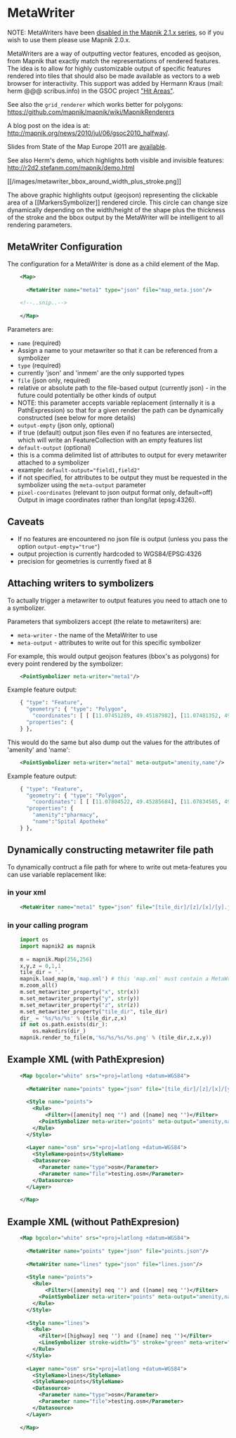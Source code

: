 # MetaWriter

NOTE: MetaWriters have been [disabled in the Mapnik 2.1.x series](https://github.com/mapnik/mapnik/issues/1240), so if you wish to use them please use Mapnik 2.0.x.

MetaWriters are a way of outputting vector features, encoded as geojson, from Mapnik that exactly match the representations of rendered features. The idea is to allow for highly customizable output of specific features rendered into tiles that should also be made available as vectors to a web browser for interactivity. This support was added by Hermann Kraus (mail: herm @@@ scribus.info) in the GSOC project ["Hit Areas"](GSOC2010_Ideas).

See also the `grid_renderer` which works better for polygons: https://github.com/mapnik/mapnik/wiki/MapnikRenderers

A blog post on the idea is at: http://mapnik.org/news/2010/jul/06/gsoc2010_halfway/.

Slides from State of the Map Europe 2011 are [available](http://http://github.com/mapnik/mapnik/wiki/attachment/wiki/MetaWriter/metawriter-slides-sotmeu.pdf).

See also Herm's demo, which highlights both visible and invisible features: http://r2d2.stefanm.com/mapnik/demo.html

[[/images/metawriter_bbox_around_width_plus_stroke.png]]

The above graphic highlights output (geojson) representing the clickable area of a [[MarkersSymbolizer]] rendered circle. This circle can change size dynamically depending on the width/height of the shape plus the thickness of the stroke and the bbox output by the MetaWriter will be intelligent to all rendering parameters.

## MetaWriter Configuration
The configuration for a MetaWriter is done as a child element of the Map.


```xml
    <Map>
    
      <MetaWriter name="meta1" type="json" file="map_meta.json"/>
    
    <!--..snip..-->
    
    </Map>
```

Parameters are:

 * `name` (required)
  * Assign a name to your metawriter so that it can be referenced from a symbolizer
 * `type` (required)
  * currently 'json' and 'inmem' are the only supported types
 * `file` (json only, required)
  * relative or absolute path to the file-based output (currently json) - in the future could potentially be other kinds of output
  * NOTE: this parameter accepts variable replacement (internally it is a PathExpression) so that for a given render the path can be dynamically constructed (see below for more details)
 * `output-empty` (json only, optional)
  * if true (default) output json files even if no features are intersected, which will write an FeatureCollection with an empty features list
 * `default-output` (optional)
  * this is a comma delimited list of attributes to output for every metawriter attached to a symbolizer
  * example: `default-output="field1,field2"`
  * if not specified, for attributes to be output they must be requested in the symbolizer using the `meta-output` parameter
 * `pixel-coordinates` (relevant to json output format only, default=off) Output in image coordinates rather than long/lat (epsg:4326).


## Caveats

 * If no features are encountered no json file is output (unless you pass the option `output-empty="true"`)
 * output projection is currently hardcoded to WGS84/EPSG:4326
 * precision for geometries is currently fixed at 8

## Attaching writers to symbolizers

To actually trigger a metawriter to output features you need to attach one to a symbolizer.

Parameters that symbolizers accept (the relate to metawriters) are:

  * `meta-writer` - the name of the MetaWriter to use
  * `meta-output` - attributes to write out for this specific symbolizer

For example, this would output geojson features  (bbox's as polygons) for every point rendered by the symbolizer:

```xml
    <PointSymbolizer meta-writer="meta1"/>
```

Example feature output:

```python
    { "type": "Feature",
      "geometry": { "type": "Polygon",
        "coordinates": [ [ [11.07451289, 49.45187982], [11.07481352, 49.45187982], [11.07481352, 49.45218044], [11.07451289, 49.45218044] ] ]},
      "properties": {
    } },
```

This would do the same but also dump out the values for the attributes of 'amenity' and 'name':

```xml
    <PointSymbolizer meta-writer="meta1" meta-output="amenity,name"/>
```

Example feature output:


```python
    { "type": "Feature",
      "geometry": { "type": "Polygon",
        "coordinates": [ [ [11.07804522, 49.45285684], [11.07834585, 49.45285684], [11.07834585, 49.45315747], [11.07804522, 49.45315747] ] ]},
      "properties": {
        "amenity":"pharmacy",
        "name":"Spital Apotheke"
    } },
```

## Dynamically constructing metawriter file path

To dynamically contruct a file path for where to write out meta-features you can use variable replacement like:

### in your xml

```xml
    <MetaWriter name="meta1" type="json" file="[tile_dir]/[z]/[x]/[y].json"/>
```

### in your calling program

```python
    import os
    import mapnik2 as mapnik
    
    m = mapnik.Map(256,256)
    x,y,z = 0,1,1
    tile_dir = '.'
    mapnik.load_map(m,'map.xml') # this 'map.xml' must contain a MetaWriter like above
    m.zoom_all()
    m.set_metawriter_property("x", str(x))
    m.set_metawriter_property("y", str(y))
    m.set_metawriter_property("z", str(z))
    m.set_metawriter_property("tile_dir", tile_dir)
    dir_ = '%s/%s/%s' % (tile_dir,z,x)
    if not os.path.exists(dir_):
        os.makedirs(dir_)
    mapnik.render_to_file(m,'%s/%s/%s/%s.png' % (tile_dir,z,x,y))
```

## Example XML (with PathExpresion)

```xml
    <Map bgcolor="white" srs="+proj=latlong +datum=WGS84">
    
      <MetaWriter name="points" type="json" file="[tile_dir]/[z]/[x]/[y].json"/>
    
      <Style name="points">
        <Rule>
            <Filter>([amenity] neq '') and ([name] neq '')</Filter>
          <PointSymbolizer meta-writer="points" meta-output="amenity,name"/>
        </Rule>
      </Style>
    
      <Layer name="osm" srs="+proj=latlong +datum=WGS84">
        <StyleName>points</StyleName>
        <Datasource>
          <Parameter name="type">osm</Parameter>
          <Parameter name="file">testing.osm</Parameter>
        </Datasource>
      </Layer>
    
    </Map>
```

## Example XML (without PathExpresion)

```xml
    <Map bgcolor="white" srs="+proj=latlong +datum=WGS84">
    
      <MetaWriter name="points" type="json" file="points.json"/>
    
      <MetaWriter name="lines" type="json" file="lines.json"/>
    
      <Style name="points">
        <Rule>
            <Filter>([amenity] neq '') and ([name] neq '')</Filter>
          <PointSymbolizer meta-writer="points" meta-output="amenity,name"/>
        </Rule>
      </Style>
    
      <Style name="lines">
        <Rule>
          <Filter>([highway] neq '') and ([name] neq '')</Filter>
          <LineSymbolizer stroke-width="5" stroke="green" meta-writer="lines" meta-output="highway,name"/>
        </Rule>
      </Style>
    
      <Layer name="osm" srs="+proj=latlong +datum=WGS84">
        <StyleName>lines</StyleName>
        <StyleName>points</StyleName>
        <Datasource>
          <Parameter name="type">osm</Parameter>
          <Parameter name="file">testing.osm</Parameter>
        </Datasource>
      </Layer>
    
    </Map>
```